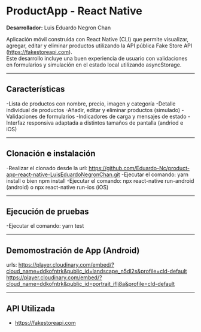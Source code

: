 # ProductApp - React Native

**Desarrollador:** Luis Eduardo Negron Chan

Aplicación móvil construida con React Native (CLI) que permite visualizar, agregar, editar y eliminar productos utilizando la API pública Fake Store API (https://fakestoreapi.com).  
Este desarrollo incluye una buen experiencia de usuario con validaciones en formularios y simulación en el estado local utilizando asyncStorage.

---

## Características

-Lista de productos con nombre, precio, imagen y categoría
-Detalle individual de productos
-Añadir, editar y eliminar productos (simulado)
-Validaciones de formularios
-Indicadores de carga y mensajes de estado
-Interfaz responsiva adaptada a distintos tamaños de pantalla (andriod e iOS)

---

## Clonación e instalación

-Realizar el clonado desde la url: https://github.com/Eduardo-Nc/product-app-react-native-LuisEduardoNegronChan.git
-Ejecutar el comando: yarn install o bien npm install
-Ejecutar el comando: npx react-native run-android (android) o npx react-native run-ios (iOS)

---

## Ejecución de pruebas

-Ejecutar el comando: yarn test

---

## Demomostración de App (Android)

urls:
https://player.cloudinary.com/embed/?cloud_name=ddkofntrk&public_id=landscape_n5dl2s&profile=cld-default
https://player.cloudinary.com/embed/?cloud_name=ddkofntrk&public_id=portrait_iflj8a&profile=cld-default

---

## API Utilizada

- https://fakestoreapi.com
